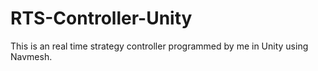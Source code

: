 # RTS-Controller-Unity
This is an real time strategy controller programmed by me in Unity using Navmesh.
